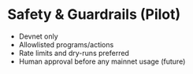 # Safety & Guardrails (Pilot)
- Devnet only
- Allowlisted programs/actions
- Rate limits and dry-runs preferred
- Human approval before any mainnet usage (future)
